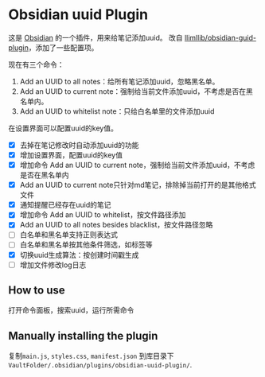 # Obsidian uuid Plugin

这是 [Obsidian](https://obsidian.md) 的一个插件，用来给笔记添加uuid。
改自 [llimllib/obsidian-guid-plugin](https://github.com/llimllib/obsidian-guid-plugin)，添加了一些配置项。

现在有三个命令：
1. Add an UUID to all notes：给所有笔记添加uuid，忽略黑名单。
2. Add an UUID to current note：强制给当前文件添加uuid，不考虑是否在黑名单内。
3. Add an UUID to whitelist note：只给白名单里的文件添加uuid

在设置界面可以配置uuid的key值。

- [x] 去掉在笔记修改时自动添加uuid的功能
- [x] 增加设置界面，配置uuid的key值
- [x] 增加命令 Add an UUID to current note，强制给当前文件添加uuid，不考虑是否在黑名单内
- [x] Add an UUID to current note只针对md笔记，排除掉当前打开的是其他格式文件
- [x] 通知提醒已经存在uuid的笔记
- [x] 增加命令 Add an UUID to whitelist，按文件路径添加
- [x] Add an UUID to all notes besides blacklist，按文件路径忽略
- [ ] 白名单和黑名单支持正则表达式
- [ ] 白名单和黑名单按其他条件筛选，如标签等
- [x] 切换uuid生成算法：按创建时间戳生成
- [ ] 增加文件修改log日志

## How to use

打开命令面板，搜索uuid，运行所需命令

## Manually installing the plugin

复制`main.js`, `styles.css`, `manifest.json` 到库目录下 `VaultFolder/.obsidian/plugins/obsidian-uuid-plugin/`.
